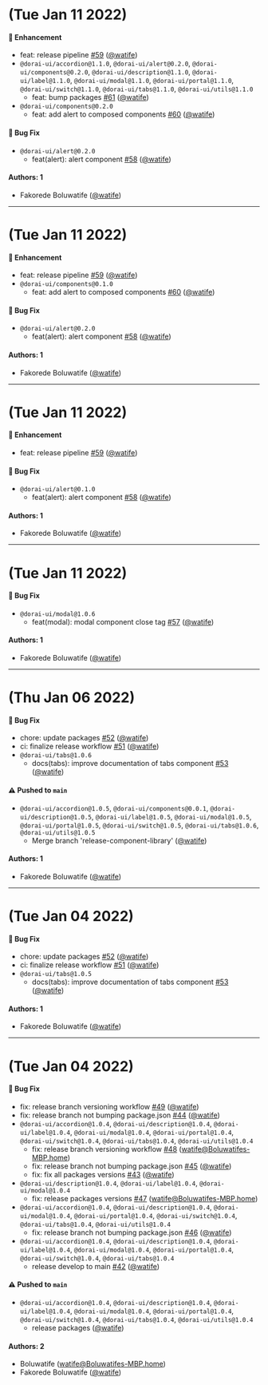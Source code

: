# (Tue Jan 11 2022)

#### 🚀 Enhancement

- feat: release pipeline [#59](https://github.com/watife/dorai-ui/pull/59) ([@watife](https://github.com/watife))
- `@dorai-ui/accordion@1.1.0`, `@dorai-ui/alert@0.2.0`, `@dorai-ui/components@0.2.0`, `@dorai-ui/description@1.1.0`, `@dorai-ui/label@1.1.0`, `@dorai-ui/modal@1.1.0`, `@dorai-ui/portal@1.1.0`, `@dorai-ui/switch@1.1.0`, `@dorai-ui/tabs@1.1.0`, `@dorai-ui/utils@1.1.0`
  - feat: bump packages [#61](https://github.com/watife/dorai-ui/pull/61) ([@watife](https://github.com/watife))
- `@dorai-ui/components@0.2.0`
  - feat: add alert to composed components [#60](https://github.com/watife/dorai-ui/pull/60) ([@watife](https://github.com/watife))

#### 🐛 Bug Fix

- `@dorai-ui/alert@0.2.0`
  - feat(alert): alert component [#58](https://github.com/watife/dorai-ui/pull/58) ([@watife](https://github.com/watife))

#### Authors: 1

- Fakorede Boluwatife ([@watife](https://github.com/watife))

---

# (Tue Jan 11 2022)

#### 🚀 Enhancement

- feat: release pipeline [#59](https://github.com/watife/dorai-ui/pull/59) ([@watife](https://github.com/watife))
- `@dorai-ui/components@0.1.0`
  - feat: add alert to composed components [#60](https://github.com/watife/dorai-ui/pull/60) ([@watife](https://github.com/watife))

#### 🐛 Bug Fix

- `@dorai-ui/alert@0.2.0`
  - feat(alert): alert component [#58](https://github.com/watife/dorai-ui/pull/58) ([@watife](https://github.com/watife))

#### Authors: 1

- Fakorede Boluwatife ([@watife](https://github.com/watife))

---

# (Tue Jan 11 2022)

#### 🚀 Enhancement

- feat: release pipeline [#59](https://github.com/watife/dorai-ui/pull/59) ([@watife](https://github.com/watife))

#### 🐛 Bug Fix

- `@dorai-ui/alert@0.1.0`
  - feat(alert): alert component [#58](https://github.com/watife/dorai-ui/pull/58) ([@watife](https://github.com/watife))

#### Authors: 1

- Fakorede Boluwatife ([@watife](https://github.com/watife))

---

# (Tue Jan 11 2022)

#### 🐛 Bug Fix

- `@dorai-ui/modal@1.0.6`
  - feat(modal): modal component close tag [#57](https://github.com/watife/dorai-ui/pull/57) ([@watife](https://github.com/watife))

#### Authors: 1

- Fakorede Boluwatife ([@watife](https://github.com/watife))

---

# (Thu Jan 06 2022)

#### 🐛 Bug Fix

- chore: update packages [#52](https://github.com/watife/dorai-ui/pull/52) ([@watife](https://github.com/watife))
- ci: finalize release workflow [#51](https://github.com/watife/dorai-ui/pull/51) ([@watife](https://github.com/watife))
- `@dorai-ui/tabs@1.0.6`
  - docs(tabs): improve documentation of tabs component [#53](https://github.com/watife/dorai-ui/pull/53) ([@watife](https://github.com/watife))

#### ⚠️ Pushed to `main`

- `@dorai-ui/accordion@1.0.5`, `@dorai-ui/components@0.0.1`, `@dorai-ui/description@1.0.5`, `@dorai-ui/label@1.0.5`, `@dorai-ui/modal@1.0.5`, `@dorai-ui/portal@1.0.5`, `@dorai-ui/switch@1.0.5`, `@dorai-ui/tabs@1.0.6`, `@dorai-ui/utils@1.0.5`
  - Merge branch 'release-component-library' ([@watife](https://github.com/watife))

#### Authors: 1

- Fakorede Boluwatife ([@watife](https://github.com/watife))

---

# (Tue Jan 04 2022)

#### 🐛 Bug Fix

- chore: update packages [#52](https://github.com/watife/dorai-ui/pull/52) ([@watife](https://github.com/watife))
- ci: finalize release workflow [#51](https://github.com/watife/dorai-ui/pull/51) ([@watife](https://github.com/watife))
- `@dorai-ui/tabs@1.0.5`
  - docs(tabs): improve documentation of tabs component [#53](https://github.com/watife/dorai-ui/pull/53) ([@watife](https://github.com/watife))

#### Authors: 1

- Fakorede Boluwatife ([@watife](https://github.com/watife))

---

# (Tue Jan 04 2022)

#### 🐛 Bug Fix

- fix: release branch versioning workflow [#49](https://github.com/watife/dorai-ui/pull/49) ([@watife](https://github.com/watife))
- fix: release branch not bumping package.json [#44](https://github.com/watife/dorai-ui/pull/44) ([@watife](https://github.com/watife))
- `@dorai-ui/accordion@1.0.4`, `@dorai-ui/description@1.0.4`, `@dorai-ui/label@1.0.4`, `@dorai-ui/modal@1.0.4`, `@dorai-ui/portal@1.0.4`, `@dorai-ui/switch@1.0.4`, `@dorai-ui/tabs@1.0.4`, `@dorai-ui/utils@1.0.4`
  - fix: release branch versioning workflow [#48](https://github.com/watife/dorai-ui/pull/48) (watife@Boluwatifes-MBP.home)
  - fix: release branch not bumping package.json [#45](https://github.com/watife/dorai-ui/pull/45) ([@watife](https://github.com/watife))
  - fix: fix all packages versions [#43](https://github.com/watife/dorai-ui/pull/43) ([@watife](https://github.com/watife))
- `@dorai-ui/description@1.0.4`, `@dorai-ui/label@1.0.4`, `@dorai-ui/modal@1.0.4`
  - fix: release packages versions [#47](https://github.com/watife/dorai-ui/pull/47) (watife@Boluwatifes-MBP.home)
- `@dorai-ui/accordion@1.0.4`, `@dorai-ui/description@1.0.4`, `@dorai-ui/modal@1.0.4`, `@dorai-ui/portal@1.0.4`, `@dorai-ui/switch@1.0.4`, `@dorai-ui/tabs@1.0.4`, `@dorai-ui/utils@1.0.4`
  - fix: release branch not bumping package.json [#46](https://github.com/watife/dorai-ui/pull/46) ([@watife](https://github.com/watife))
- `@dorai-ui/accordion@1.0.4`, `@dorai-ui/description@1.0.4`, `@dorai-ui/label@1.0.4`, `@dorai-ui/modal@1.0.4`, `@dorai-ui/portal@1.0.4`, `@dorai-ui/switch@1.0.4`, `@dorai-ui/tabs@1.0.4`
  - release develop to main [#42](https://github.com/watife/dorai-ui/pull/42) ([@watife](https://github.com/watife))

#### ⚠️ Pushed to `main`

- `@dorai-ui/accordion@1.0.4`, `@dorai-ui/description@1.0.4`, `@dorai-ui/label@1.0.4`, `@dorai-ui/modal@1.0.4`, `@dorai-ui/portal@1.0.4`, `@dorai-ui/switch@1.0.4`, `@dorai-ui/tabs@1.0.4`, `@dorai-ui/utils@1.0.4`
  - release packages ([@watife](https://github.com/watife))

#### Authors: 2

- Boluwatife (watife@Boluwatifes-MBP.home)
- Fakorede Boluwatife ([@watife](https://github.com/watife))
